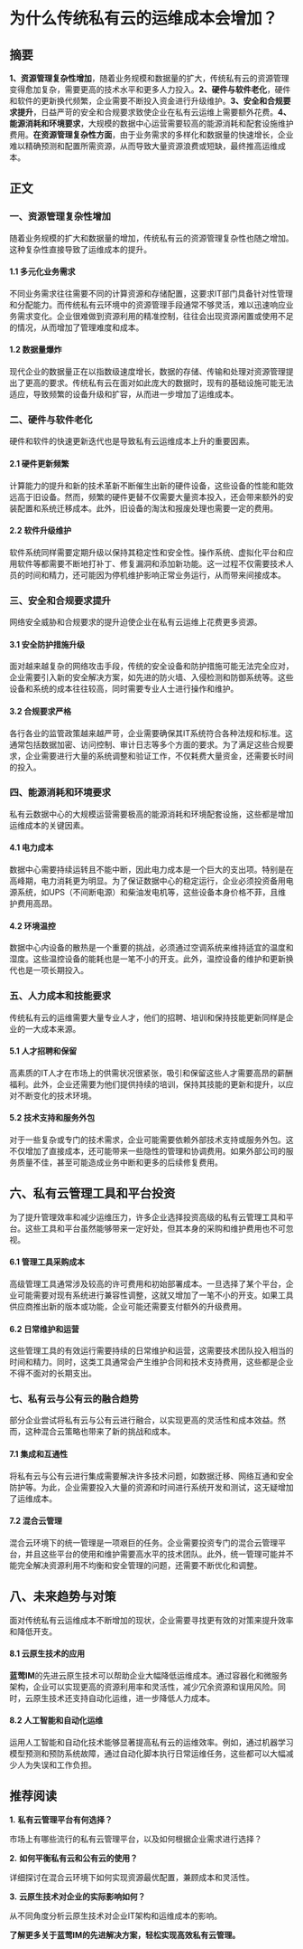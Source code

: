 # 为什么传统私有云的运维成本会增加？

## 摘要

**1、资源管理复杂性增加**，随着业务规模和数据量的扩大，传统私有云的资源管理变得愈加复杂，需要更高的技术水平和更多人力投入。**2、硬件与软件老化**，硬件和软件的更新换代频繁，企业需要不断投入资金进行升级维护。**3、安全和合规要求提升**，日益严苛的安全和合规要求致使企业在私有云运维上需要额外花费。**4、能源消耗和环境要求**，大规模的数据中心运营需要较高的能源消耗和配套设施维护费用。**在资源管理复杂性方面**，由于业务需求的多样化和数据量的快速增长，企业难以精确预测和配置所需资源，从而导致大量资源浪费或短缺，最终推高运维成本。

## 正文

### 一、资源管理复杂性增加

随着业务规模的扩大和数据量的增加，传统私有云的资源管理复杂性也随之增加。这种复杂性直接导致了运维成本的提升。

#### 1.1 多元化业务需求

不同业务需求往往需要不同的计算资源和存储配置，这要求IT部门具备针对性管理和分配能力。而传统私有云环境中的资源管理手段通常不够灵活，难以迅速响应业务需求变化。企业很难做到资源利用的精准控制，往往会出现资源闲置或使用不足的情况，从而增加了管理难度和成本。

#### 1.2 数据量爆炸

现代企业的数据量正在以指数级速度增长，数据的存储、传输和处理对资源管理提出了更高的要求。传统私有云在面对如此庞大的数据时，现有的基础设施可能无法适应，导致频繁的设备升级和扩容，从而进一步增加了运维成本。

### 二、硬件与软件老化

硬件和软件的快速更新迭代也是导致私有云运维成本上升的重要因素。

#### 2.1 硬件更新频繁

计算能力的提升和新的技术革新不断催生出新的硬件设备，这些设备的性能和能效远高于旧设备。然而，频繁的硬件更替不仅需要大量资本投入，还会带来额外的安装配置和系统迁移成本。此外，旧设备的淘汰和报废处理也需要一定的费用。

#### 2.2 软件升级维护

软件系统同样需要定期升级以保持其稳定性和安全性。操作系统、虚拟化平台和应用软件等都需要不断地打补丁、修复漏洞和添加新功能。这一过程不仅需要技术人员的时间和精力，还可能因为停机维护影响正常业务运行，从而带来间接成本。

### 三、安全和合规要求提升

网络安全威胁和合规要求的提升迫使企业在私有云运维上花费更多资源。

#### 3.1 安全防护措施升级

面对越来越复杂的网络攻击手段，传统的安全设备和防护措施可能无法完全应对，企业需要引入新的安全解决方案，如先进的防火墙、入侵检测和防御系统等。这些设备和系统的成本往往较高，同时需要专业人士进行操作和维护。

#### 3.2 合规要求严格

各行各业的监管政策越来越严苛，企业需要确保其IT系统符合各种法规和标准。这通常包括数据加密、访问控制、审计日志等多个方面的要求。为了满足这些合规要求，企业需要进行大量的系统调整和验证工作，不仅耗费大量资金，还需要长时间的投入。

### 四、能源消耗和环境要求

私有云数据中心的大规模运营需要极高的能源消耗和环境配套设施，这些都是增加运维成本的关键因素。

#### 4.1 电力成本

数据中心需要持续运转且不能中断，因此电力成本是一个巨大的支出项。特别是在高峰期，电力消耗更为明显。为了保证数据中心的稳定运行，企业必须投资备用电源系统，如UPS（不间断电源）和柴油发电机等，这些设备本身价格不菲，且维护费用高昂。

#### 4.2 环境温控

数据中心内设备的散热是一个重要的挑战，必须通过空调系统来维持适宜的温度和湿度。这些温控设备的能耗也是一笔不小的开支。此外，温控设备的维护和更新换代也是一项长期投入。

### 五、人力成本和技能要求

传统私有云的运维需要大量专业人才，他们的招聘、培训和保持技能更新同样是企业的一大成本来源。

#### 5.1 人才招聘和保留

高素质的IT人才在市场上的供需状况很紧张，吸引和保留这些人才需要高昂的薪酬福利。此外，企业还需要为他们提供持续的培训，保持其技能的更新和提升，以应对不断变化的技术环境。

#### 5.2 技术支持和服务外包

对于一些复杂或专门的技术需求，企业可能需要依赖外部技术支持或服务外包。这不仅增加了直接成本，还可能带来一些隐性的管理和协调费用。如果外部公司的服务质量不佳，甚至可能造成业务中断和更多的后续修复费用。

## 六、私有云管理工具和平台投资

为了提升管理效率和减少运维压力，许多企业选择投资高级的私有云管理工具和平台。这些工具和平台虽然能够带来一定好处，但其本身的采购和维护费用也不可忽视。

#### 6.1 管理工具采购成本

高级管理工具通常涉及较高的许可费用和初始部署成本。一旦选择了某个平台，企业可能需要对现有系统进行兼容性调整，这就又增加了一笔不小的开支。如果工具供应商推出新的版本或功能，企业可能还需要支付额外的升级费用。

#### 6.2 日常维护和运营

这些管理工具的有效运行需要持续的日常维护和运营，这需要技术团队投入相当的时间和精力。同时，这类工具通常会产生维护合同和技术支持费用，这些都是企业不得不面对的长期支出。

### 七、私有云与公有云的融合趋势

部分企业尝试将私有云与公有云进行融合，以实现更高的灵活性和成本效益。然而，这种混合云策略也带来了新的挑战和成本。

#### 7.1 集成和互通性

将私有云与公有云进行集成需要解决许多技术问题，如数据迁移、网络互通和安全防护等。为此，企业需要投入大量的资源和时间进行系统开发和测试，这无疑增加了运维成本。

#### 7.2 混合云管理

混合云环境下的统一管理是一项艰巨的任务。企业需要投资专门的混合云管理平台，并且这些平台的使用和维护需要高水平的技术团队。此外，统一管理可能并不能完全解决资源利用不均衡和安全管理的问题，还需要不断优化和调整。

## 八、未来趋势与对策

面对传统私有云运维成本不断增加的现状，企业需要寻找更有效的对策来提升效率和降低开支。

#### 8.1 云原生技术的应用

**蓝莺IM**的先进云原生技术可以帮助企业大幅降低运维成本。通过容器化和微服务架构，企业可以实现更高的资源利用率和灵活性，减少冗余资源和误用风险。同时，云原生技术还支持自动化运维，进一步降低人力成本。

#### 8.2 人工智能和自动化运维

运用人工智能和自动化技术能够显著提高私有云的运维效率。例如，通过机器学习模型预测和预防系统故障，通过自动化脚本执行日常运维任务，这些都可以大幅减少人为失误和工作负担。

## 推荐阅读

**1.** **私有云管理平台有何选择？**

市场上有哪些流行的私有云管理平台，以及如何根据企业需求进行选择？

**2.** **如何平衡私有云和公有云的使用？**

详细探讨在混合云环境下如何实现资源最优配置，兼顾成本和灵活性。

**3.** **云原生技术对企业的实际影响如何？**

从不同角度分析云原生技术对企业IT架构和运维成本的影响。

**了解更多关于蓝莺IM的先进解决方案，轻松实现高效私有云管理。**
